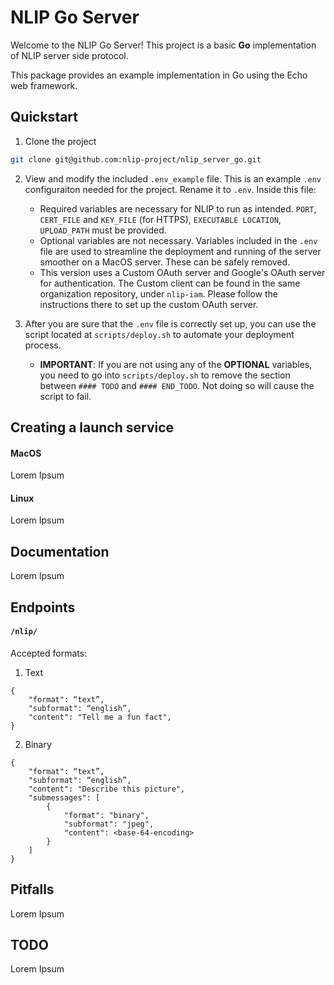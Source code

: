 # NLIP Go Server

Welcome to the NLIP Go Server! This project is a basic **Go** implementation of NLIP server side protocol.

This package provides an example implementation in Go using the Echo web framework.

## Quickstart

1. Clone the project
```bash
git clone git@github.com:nlip-project/nlip_server_go.git
```

2. View and modify the included `.env_example` file. This is an example `.env` configuraiton needed for the project. Rename it to `.env`. Inside this file:
   - Required variables are necessary for NLIP to run as intended. `PORT`, `CERT_FILE` and  `KEY_FILE` (for HTTPS), `EXECUTABLE LOCATION`, `UPLOAD_PATH` must be provided.
   - Optional variables are not necessary. Variables included in the `.env` file are used to streamline the deployment and running of the server smoother on a MacOS server. These can be safely removed.
   - This version uses  a Custom OAuth server and Google's OAuth server for authentication. The Custom client can be found in the same organization repository, under `nlip-iam`. Please follow the instructions there to set up the custom OAuth server.

3. After you are sure that the `.env` file is correctly set up, you can use the script located at `scripts/deploy.sh` to automate your deployment process.
   - **IMPORTANT**: If you are not using any of the **OPTIONAL** variables, you need to go into `scripts/deploy.sh` to remove the section between `#### TODO` and `#### END_TODO`. Not doing so will cause the script to fail.

## Creating a launch service

#### MacOS

Lorem Ipsum

#### Linux

Lorem Ipsum

## Documentation

Lorem Ipsum

## Endpoints

#### `/nlip/`

Accepted formats:
1. Text
```
{
    "format": “text”,
    "subformat": “english”,
    "content": "Tell me a fun fact",
}
```
2. Binary
```
{
    "format": “text”,
    "subformat": “english”,
    "content": "Describe this picture",
    "submessages": [
        {
            "format": "binary",
            "subformat": "jpeg",
            "content": <base-64-encoding>
        }
    ]
}
```

## Pitfalls

Lorem Ipsum

## TODO

Lorem Ipsum
